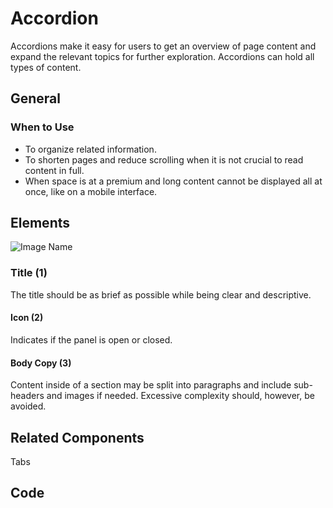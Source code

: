 # Accordion

Accordions make it easy for users to get an overview of page content and expand the relevant topics for further exploration. Accordions can hold all types of content.

## General

### When to Use

- To organize related information.
- To shorten pages and reduce scrolling when it is not crucial to read content in full.
- When space is at a premium and long content cannot be displayed all at once, like on a mobile interface.

## Elements

![Image Name](/assets/3_components/accordion/image-20200810110853155.png)

### Title (1)

The title should be as brief as possible while being clear and descriptive.

#### Icon (2)

Indicates if the panel is open or closed.

#### Body Copy (3)

Content inside of a section may be split into paragraphs and include sub-headers and images if needed. Excessive complexity should, however, be avoided.

## Related Components

Tabs

## Code



